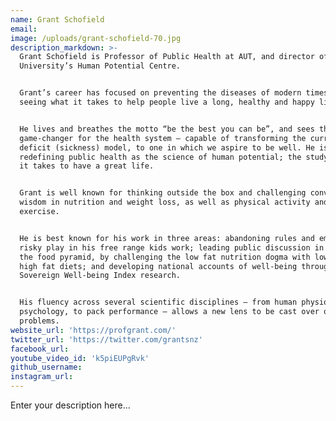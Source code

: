```yaml
---
name: Grant Schofield
email:
image: /uploads/grant-schofield-70.jpg
description_markdown: >-
  Grant Schofield is Professor of Public Health at AUT, and director of the
  University’s Human Potential Centre.


  Grant’s career has focused on preventing the diseases of modern times, and
  seeing what it takes to help people live a long, healthy and happy life.


  He lives and breathes the motto “be the best you can be”, and sees this as a
  game-changer for the health system – capable of transforming the current
  deficit (sickness) model, to one in which we aspire to be well. He is
  redefining public health as the science of human potential; the study of what
  it takes to have a great life.


  Grant is well known for thinking outside the box and challenging convention
  wisdom in nutrition and weight loss, as well as physical activity and
  exercise.


  He is best known for his work in three areas: abandoning rules and embracing
  risky play in his free range kids work; leading public discussion in flipping
  the food pyramid, by challenging the low fat nutrition dogma with low carb
  high fat diets; and developing national accounts of well-being through his
  Sovereign Well-being Index research.


  His fluency across several scientific disciplines – from human physiology, to
  psychology, to pack performance – allows a new lens to be cast over old
  problems.
website_url: 'https://profgrant.com/'
twitter_url: 'https://twitter.com/grantsnz'
facebook_url:
youtube_video_id: 'k5piEUPgRvk'
github_username:
instagram_url:
---
```


Enter your description here...
